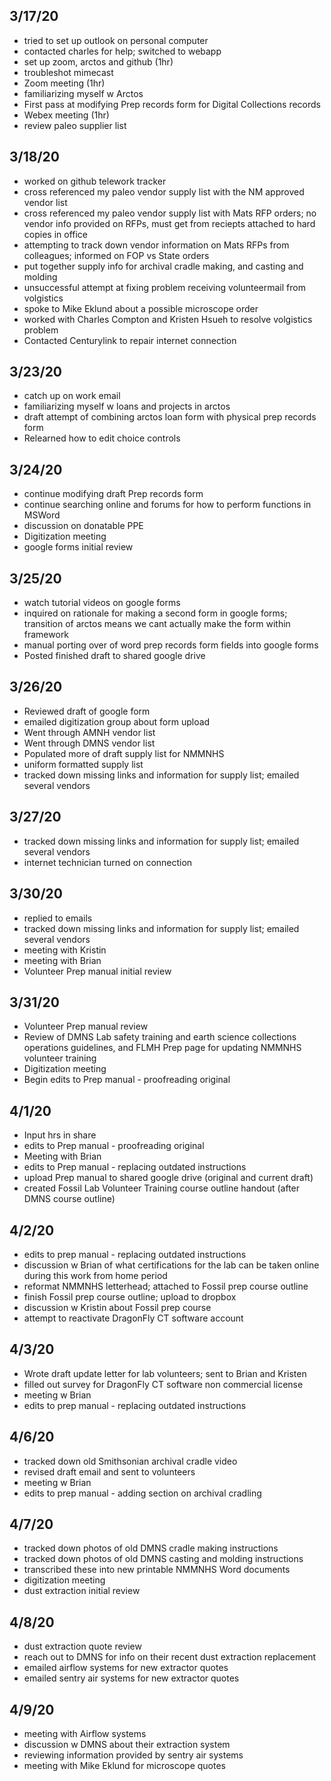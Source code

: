 ## 3/17/20
- tried to set up outlook on personal computer
- contacted charles for help; switched to webapp
- set up zoom, arctos and github (1hr)
- troubleshot mimecast
- Zoom meeting (1hr)
- familiarizing myself w Arctos
- First pass at modifying Prep records form for Digital Collections records
- Webex meeting (1hr)
- review paleo supplier list


## 3/18/20
- worked on github telework tracker
- cross referenced my paleo vendor supply list with the NM approved vendor list
- cross referenced my paleo vendor supply list with Mats RFP orders; no vendor info provided on RFPs, must get from reciepts attached to hard copies in office
- attempting to track down vendor information on Mats RFPs from colleagues; informed on FOP vs State orders
- put together supply info for archival cradle making, and casting and molding
- unsuccessful attempt at fixing problem receiving volunteermail from volgistics
- spoke to Mike Eklund about a possible microscope order
- worked with Charles Compton and Kristen Hsueh to resolve volgistics problem
- Contacted Centurylink to repair internet connection 


## 3/23/20
- catch up on work email
- familiarizing myself w loans and projects in arctos
- draft attempt of combining arctos loan form with physical prep records form
- Relearned how to edit choice controls


## 3/24/20
- continue modifying draft Prep records form
- continue searching online and forums for how to perform functions in MSWord
- discussion on donatable PPE
- Digitization meeting
- google forms initial review

## 3/25/20
- watch tutorial videos on google forms
- inquired on rationale for making a second form in google forms; transition of arctos means we cant actually make the form within framework
- manual porting over of word prep records form fields into google forms
- Posted finished draft to shared google drive


## 3/26/20
- Reviewed draft of google form
- emailed digitization group about form upload
- Went through AMNH vendor list
- Went through DMNS vendor list
- Populated more of draft supply list for NMMNHS
- uniform formatted supply list 
- tracked down missing links and information for supply list; emailed several vendors


## 3/27/20
- tracked down missing links and information for supply list; emailed several vendors
- internet technician turned on connection


## 3/30/20
- replied to emails
- tracked down missing links and information for supply list; emailed several vendors
- meeting with Kristin
- meeting with Brian
- Volunteer Prep manual initial review


## 3/31/20
- Volunteer Prep manual review
- Review of DMNS Lab safety training and earth science collections operations guidelines, and FLMH Prep page for updating NMMNHS volunteer training
- Digitization meeting
- Begin edits to Prep manual - proofreading original


## 4/1/20
- Input hrs in share
- edits to Prep manual - proofreading original
- Meeting with Brian
- edits to Prep manual - replacing outdated instructions
- upload Prep manual to shared google drive (original and current draft)
- created Fossil Lab Volunteer Training course outline handout (after DMNS course outline)


## 4/2/20
- edits to prep manual - replacing outdated instructions
- discussion w Brian of what certifications for the lab can be taken online during this work from home period
- reformat NMMNHS letterhead; attached to Fossil prep course outline
- finish Fossil prep course outline; upload to dropbox
- discussion w Kristin about Fossil prep course
- attempt to reactivate DragonFly CT software account


## 4/3/20
- Wrote draft update letter for lab volunteers; sent to Brian and Kristen
- filled out survey for DragonFly CT software non commercial license
- meeting w Brian
- edits to prep manual - replacing outdated instructions


## 4/6/20
- tracked down old Smithsonian archival cradle video
- revised draft email and sent to volunteers
- meeting w Brian
- edits to prep manual - adding section on archival cradling


## 4/7/20
- tracked down photos of old DMNS cradle making instructions
- tracked down photos of old DMNS casting and molding instructions
- transcribed these into new printable NMMNHS Word documents
- digitization meeting
- dust extraction initial review


## 4/8/20
- dust extraction quote review
- reach out to DMNS for info on their recent dust extraction replacement
- emailed airflow systems for new extractor quotes
- emailed sentry air systems for new extractor quotes


## 4/9/20
- meeting with Airflow systems
- discussion w DMNS about their extraction system
- reviewing information provided by sentry air systems
- meeting with Mike Eklund for microscope quotes






